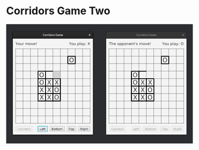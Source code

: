# Corridors Game Two
![An example of the gameplay](https://github.com/andy-geek/corridors-game-two/blob/main/example.png)